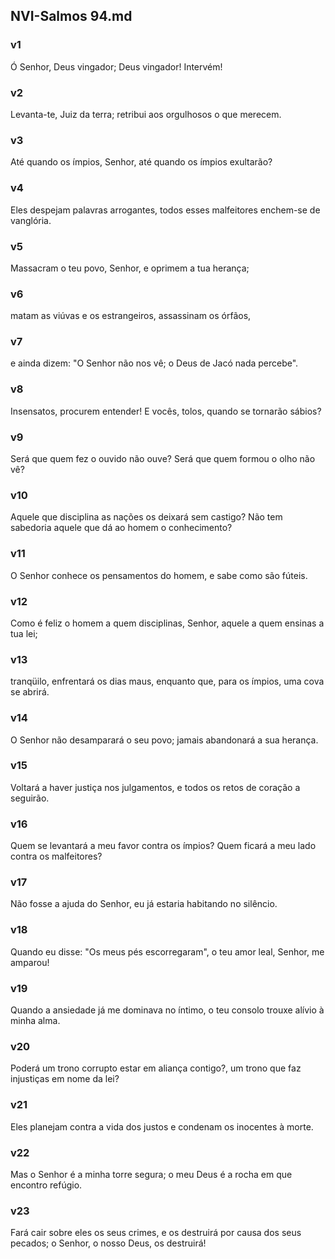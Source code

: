 ## NVI-Salmos 94.md
### v1
 Ó Senhor, Deus vingador; Deus vingador! Intervém!
### v2
 Levanta-te, Juiz da terra; retribui aos orgulhosos o que merecem.
### v3
 Até quando os ímpios, Senhor, até quando os ímpios exultarão?
### v4
 Eles despejam palavras arrogantes, todos esses malfeitores enchem-se de vanglória.
### v5
 Massacram o teu povo, Senhor, e oprimem a tua herança;
### v6
 matam as viúvas e os estrangeiros, assassinam os órfãos,
### v7
 e ainda dizem: "O Senhor não nos vê; o Deus de Jacó nada percebe".
### v8
 Insensatos, procurem entender! E vocês, tolos, quando se tornarão sábios?
### v9
 Será que quem fez o ouvido não ouve? Será que quem formou o olho não vê?
### v10
 Aquele que disciplina as nações os deixará sem castigo? Não tem sabedoria aquele que dá ao homem o conhecimento?
### v11
 O Senhor conhece os pensamentos do homem, e sabe como são fúteis.
### v12
 Como é feliz o homem a quem disciplinas, Senhor, aquele a quem ensinas a tua lei;
### v13
 tranqüilo, enfrentará os dias maus, enquanto que, para os ímpios, uma cova se abrirá.
### v14
 O Senhor não desamparará o seu povo; jamais abandonará a sua herança.
### v15
 Voltará a haver justiça nos julgamentos, e todos os retos de coração a seguirão.
### v16
 Quem se levantará a meu favor contra os ímpios? Quem ficará a meu lado contra os malfeitores?
### v17
 Não fosse a ajuda do Senhor, eu já estaria habitando no silêncio.
### v18
 Quando eu disse: "Os meus pés escorregaram", o teu amor leal, Senhor, me amparou!
### v19
 Quando a ansiedade já me dominava no íntimo, o teu consolo trouxe alívio à minha alma.
### v20
 Poderá um trono corrupto estar em aliança contigo?, um trono que faz injustiças em nome da lei?
### v21
 Eles planejam contra a vida dos justos e condenam os inocentes à morte.
### v22
 Mas o Senhor é a minha torre segura; o meu Deus é a rocha em que encontro refúgio.
### v23
 Fará cair sobre eles os seus crimes, e os destruirá por causa dos seus pecados; o Senhor, o nosso Deus, os destruirá!
